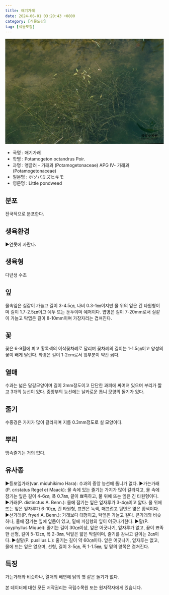 ```yaml
---
title: 애기가래
date: 2024-06-01 03:20:43 +0800
category: [식물도감]
tag: [식물도감]
---
```




![애기가래](/assets/img/fileUpload/plants/basic/Potamogetonaceae/Potamogeton/12212/12212_1_th2.jpg)
- 국명 : 애기가래
- 학명 : Potamogeton octandrus Poir.
- 과명 : 앵글러 - 가래과 (Potamogetonaceae) APG Ⅳ- 가래과 (Potamogetonaceae)
- 일본명 : ホソバミズヒキモ
- 영문명 : Little pondweed


## 분포
전국적으로 분포한다.
## 생육환경
▶연못에 자란다.
## 생육형
다년생 수초
## 잎
물속잎은 실같이 가늘고 길이 3-4.5㎝, 나비 0.3-1㎜이지만 물 위의 잎은 긴 타원형이며 길이 1.7-2.5㎝이고 예두 또는 둔두이며 예저이다. 엽병은 길이 7-20mm로서 실같이 가늘고 탁엽은 길이 8-10mm이며 가장자리는 겹쳐진다.
## 꽃
꽃은 6-9월에 피고 황록색의 이삭꽃차례로 달리며 꽃차례의 길이는 1-1.5㎝이고 양성의 꽃이 배게 달린다. 화경은 길이 1-2cm로서 윗부분이 약간 굵다.
## 열매
수과는 넓은 달걀모양이며 길이 2mm정도이고 단단한 과피에 싸여져 있으며 부리가 짧고 3개의 능선이 있다. 중앙부의 능선에는 날카로운 톱니 모양의 돌기가 있다.
## 줄기
수중경은 가지가 많이 갈라지며 지름 0.3mm정도로 실 모양이다.
## 뿌리
땅속줄기는 거의 없다.
## 유사종
▶등포잎가래(var. miduhikimo Hara): 수과의 중앙 능선에 톱니가 없다.
▶가는가래(P. cristatus Regel et Maack): 물 속에 있는 줄기는 가지가 많이 갈라지고, 물 속에 잠기는 잎은 길이 4-6㎝, 폭 0.7㎜, 끝이 뾰족하고, 물 위에 뜨는 잎은 긴 타원형이다.
▶가래(P. distinctus A. Benn.): 물에 잠기는 잎은 잎자루가 3-4㎝이고 얇다. 물 위에 뜨는 잎은 잎자루가 6-10㎝, 긴 타원형, 표면은 녹색, 매끄럽고 뒷면은 엷은 황색이다. 
▶선가래(P. fryeri A. Benn.): 가래보다 대형이고, 턱잎은 가늘고 길다. 큰가래와 비슷하나, 물에 잠기는 잎에 잎몸이 있고, 밑에 피침형의 잎이 어긋나기한다.
▶말(P. oxyphyllus Miquel): 줄기는 길이 30㎝이상, 잎은 어긋나기, 잎자루가 없고, 끝이 뾰족한 선형, 길이 5-12㎝, 폭 2-3㎜, 턱잎은 얇은 막질이며, 줄기를 감싸고 길이는 2㎝이다. 
▶실말(P. pusillus L.): 줄기는 길이 약 60㎝이다. 잎은 어긋나기, 잎자루는 없고, 물에 뜨는 잎은 없으며, 선형, 길이 3-5㎝, 폭 1-1.5㎜, 잎 밑의 양쪽은 겹쳐진다.
## 특징
가는가래와 비슷하나, 열매의 배면에 닭의 볏 같은 돌기가 없다.






본 데이터에 대한 모든 저작권리는 국립수목원 또는 원저작자에게 있습니다.
